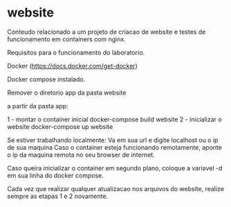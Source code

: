 # website
Conteudo relacionado a um projeto de criacao de website e testes de funcionamento em containers com nginx.

Requisitos para o funcionamento do laboratorio.

Docker (https://docs.docker.com/get-docker)

Docker compose instalado.

Remover o diretorio app da pasta website

a partir da pasta app:

1 - montar o container inicial
docker-compose build website
2 - inicializar o website
docker-compose up website

Se estiver trabalhando localmente:
Va em sua url e digite localhost ou o ip de sua maquina 
Caso o container esteja funcionando remotamente, aponte o ip da maquina remota no seu browser de internet.

Caso queira inicializar o container em segundo plano, coloque a variavel -d em sua linha do docker compose.

Cada vez que realizar qualquer atualizacao nos arquivos do website, realize sempre as etapas 1 e 2 novamente.
